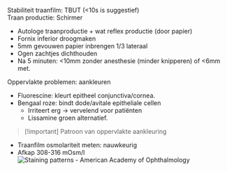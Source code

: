 Stabiliteit traanfilm: TBUT (<10s is suggestief)  
Traan productie: Schirmer
- Autologe traanproductie + wat reflex productie (door papier)
- Fornix inferior droogmaken
- 5mm gevouwen papier inbrengen 1/3 lateraal
- Ogen zachtjes dichthouden
- Na 5 minuten: <10mm zonder anesthesie (minder knipperen) of <6mm met.

Oppervlakte problemen: aankleuren
- Fluorescine: kleurt epitheel conjunctiva/cornea.
- Bengaal roze: bindt dode/avitale epitheliale cellen
    - Irriteert erg -> vervelend voor patiënten
    - Lissamine groen alternatief.
> [!important] Patroon van oppervlakte aankleuring 
- Traanfilm osmolariteit meten: nauwkeurig
- Afkap 308-316 mOsm/l
![Staining patterns - American Academy of Ophthalmology](Exported%20image%2020240525074955-0.jpeg)
